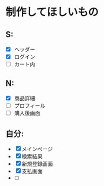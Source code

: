 <!-- UMLの定義は使いたいstate（くくり）の中で定義すること
でないと外に飛び出る

stateの作成
名前:状態　(コロンを詰める)

stateの使用
名前(スペース):状態(名前側に必ずスペースを入れること) -->

# 制作してほしいもの
## S:
- [x] ヘッダー
- [x] ログイン
- [ ] カート内

## N:
- [x] 商品詳細
- [ ] プロフィール
- [ ] 購入後画面

## 自分:
- [x] メインページ
- [x] 検索結果
- [x] 新規登録画面
- [x] 支払画面
- [ ] 